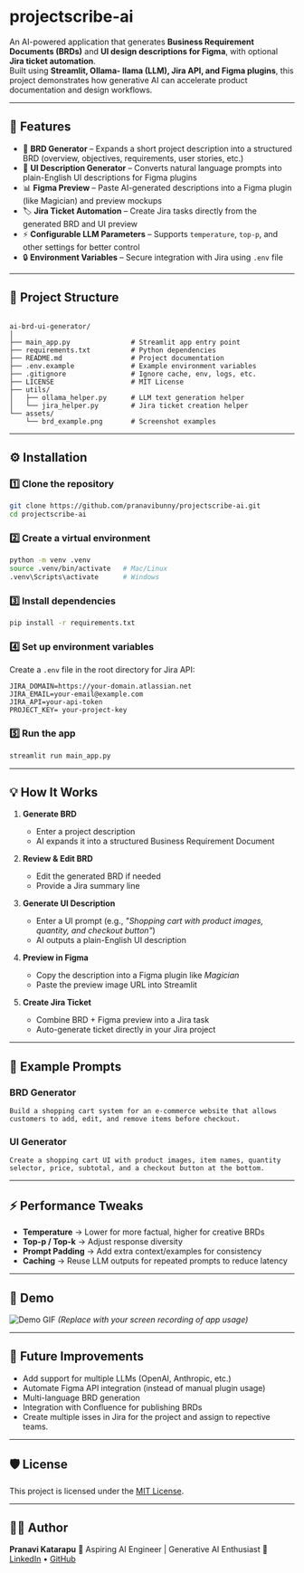 # projectscribe-ai

An AI-powered application that generates **Business Requirement Documents (BRDs)** and **UI design descriptions for Figma**, with optional **Jira ticket automation**.  
Built using **Streamlit, Ollama- llama (LLM), Jira API, and Figma plugins**, this project demonstrates how generative AI can accelerate product documentation and design workflows.

---

## 🚀 Features

- 📝 **BRD Generator** – Expands a short project description into a structured BRD (overview, objectives, requirements, user stories, etc.)
- 🎨 **UI Description Generator** – Converts natural language prompts into plain-English UI descriptions for Figma plugins
- 📊 **Figma Preview** – Paste AI-generated descriptions into a Figma plugin (like Magician) and preview mockups
- 🏷 **Jira Ticket Automation** – Create Jira tasks directly from the generated BRD and UI preview
- ⚡ **Configurable LLM Parameters** – Supports `temperature`, `top-p`, and other settings for better control
- 🔒 **Environment Variables** – Secure integration with Jira using `.env` file

---

## 📂 Project Structure

```

ai-brd-ui-generator/
│
├── main_app.py               # Streamlit app entry point
├── requirements.txt          # Python dependencies
├── README.md                 # Project documentation
├── .env.example              # Example environment variables
├── .gitignore                # Ignore cache, env, logs, etc.
├── LICENSE                   # MIT License
├── utils/
│   ├── ollama_helper.py      # LLM text generation helper
│   └── jira_helper.py        # Jira ticket creation helper
└── assets/
    └── brd_example.png       # Screenshot examples

````

---

## ⚙️ Installation

### 1️⃣ Clone the repository
```bash
git clone https://github.com/pranavibunny/projectscribe-ai.git
cd projectscribe-ai
````

### 2️⃣ Create a virtual environment

```bash
python -m venv .venv
source .venv/bin/activate   # Mac/Linux
.venv\Scripts\activate      # Windows
```

### 3️⃣ Install dependencies

```bash
pip install -r requirements.txt
```

### 4️⃣ Set up environment variables

Create a `.env` file in the root directory for Jira API:

```env
JIRA_DOMAIN=https://your-domain.atlassian.net
JIRA_EMAIL=your-email@example.com
JIRA_API=your-api-token
PROJECT_KEY= your-project-key
```

### 5️⃣ Run the app

```bash
streamlit run main_app.py
```

---

## 💡 How It Works

1. **Generate BRD**

   * Enter a project description
   * AI expands it into a structured Business Requirement Document

2. **Review & Edit BRD**

   * Edit the generated BRD if needed
   * Provide a Jira summary line

3. **Generate UI Description**

   * Enter a UI prompt (e.g., *"Shopping cart with product images, quantity, and checkout button"*)
   * AI outputs a plain-English UI description

4. **Preview in Figma**

   * Copy the description into a Figma plugin like *Magician*
   * Paste the preview image URL into Streamlit

5. **Create Jira Ticket**

   * Combine BRD + Figma preview into a Jira task
   * Auto-generate ticket directly in your Jira project

---

## 🧪 Example Prompts

### BRD Generator

```
Build a shopping cart system for an e-commerce website that allows customers to add, edit, and remove items before checkout.
```

### UI Generator

```
Create a shopping cart UI with product images, item names, quantity selector, price, subtotal, and a checkout button at the bottom.
```

---

## ⚡ Performance Tweaks

* **Temperature** → Lower for more factual, higher for creative BRDs
* **Top-p / Top-k** → Adjust response diversity
* **Prompt Padding** → Add extra context/examples for consistency
* **Caching** → Reuse LLM outputs for repeated prompts to reduce latency

---

## 🎥 Demo

![Demo GIF](assets/demo.gif)
*(Replace with your screen recording of app usage)*

---

## 🔮 Future Improvements

* Add support for multiple LLMs (OpenAI, Anthropic, etc.)
* Automate Figma API integration (instead of manual plugin usage)
* Multi-language BRD generation
* Integration with Confluence for publishing BRDs
* Create multiple isses in Jira for the project and assign to repective teams.

---

## 🛡 License

This project is licensed under the [MIT License](LICENSE).

---

## 👩‍💻 Author

**Pranavi Katarapu**
💼 Aspiring AI Engineer | Generative AI Enthusiast
📌 [LinkedIn](https://www.linkedin.com) • [GitHub](https://github.com/your-username)
